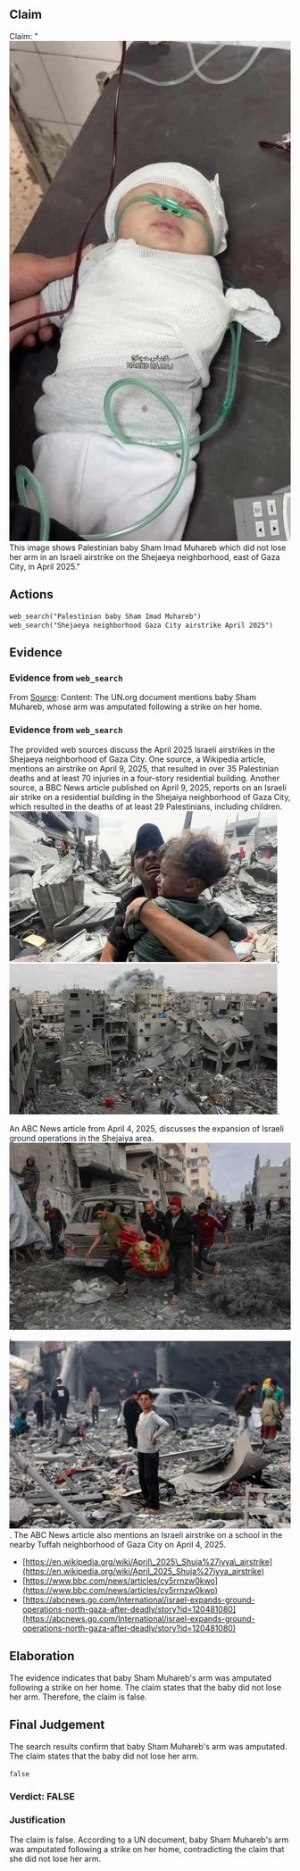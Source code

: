 ## Claim
Claim: "![image 32](media/57.jpg) This image shows Palestinian baby Sham Imad Muhareb which did not lose her arm in an Israeli airstrike on the Shejaeya neighborhood, east of Gaza City, in April 2025."

## Actions
```
web_search("Palestinian baby Sham Imad Muhareb")
web_search("Shejaeya neighborhood Gaza City airstrike April 2025")
```

## Evidence
### Evidence from `web_search`
From [Source](https://www.un.org/unispal/wp-content/uploads/2025/04/196-20250428-ora-01-00-bi.pdf): 
Content: The UN.org document mentions baby Sham Muhareb, whose arm was amputated following a strike on her home.


### Evidence from `web_search`
The provided web sources discuss the April 2025 Israeli airstrikes in the Shejaeya neighborhood of Gaza City. One source, a Wikipedia article, mentions an airstrike on April 9, 2025, that resulted in over 35 Palestinian deaths and at least 70 injuries in a four-story residential building. Another source, a BBC News article published on April 9, 2025, reports on an Israeli air strike on a residential building in the Shejaiya neighborhood of Gaza City, which resulted in the deaths of at least 29 Palestinians, including children. ![image 12720](media/2025-08-31_14-44-1756651471-125638.jpg), ![image 12722](media/2025-08-31_14-44-1756651471-740347.jpg).

An ABC News article from April 4, 2025, discusses the expansion of Israeli ground operations in the Shejaiya area. ![image 12723](media/2025-08-31_14-44-1756651479-365297.jpg), ![image 12727](media/2025-08-31_14-44-1756651484-767134.jpg). The ABC News article also mentions an Israeli airstrike on a school in the nearby Tuffah neighborhood of Gaza City on April 4, 2025.

*   [https://en.wikipedia.org/wiki/April\_2025\_Shuja%27iyya\_airstrike](https://en.wikipedia.org/wiki/April_2025_Shuja%27iyya_airstrike)
*   [https://www.bbc.com/news/articles/cy5rrnzw0kwo](https://www.bbc.com/news/articles/cy5rrnzw0kwo)
*   [https://abcnews.go.com/International/israel-expands-ground-operations-north-gaza-after-deadly/story?id=120481080](https://abcnews.go.com/International/israel-expands-ground-operations-north-gaza-after-deadly/story?id=120481080)


## Elaboration
The evidence indicates that baby Sham Muhareb's arm was amputated following a strike on her home. The claim states that the baby did not lose her arm. Therefore, the claim is false.


## Final Judgement
The search results confirm that baby Sham Muhareb's arm was amputated. The claim states that the baby did not lose her arm.

`false`

### Verdict: FALSE

### Justification
The claim is false. According to a UN document, baby Sham Muhareb's arm was amputated following a strike on her home, contradicting the claim that she did not lose her arm.
